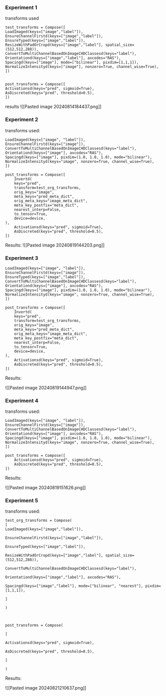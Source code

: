 
### Experiment 1
transforms used
```
test_transforms = Compose([
LoadImaged(keys=["image","label"]),
EnsureChannelFirstd(keys=["image","label"]),
EnsureTyped(keys=["image","label"]),
ResizeWithPadOrCropd(keys=["image","label"], spatial_size=(512,512,288)),
ConvertToMultiChannelBasedOnImageCHDClassesd(keys="label"),
Orientationd(keys=["image","label"], axcodes="RAS"),
Spacingd(keys=["image"], mode=["bilinear"], pixdim=[1,1,1]),
NormalizeIntensityd(keys=["image"], nonzero=True, channel_wise=True),
])

  
post_transforms = Compose([
Activationsd(keys="pred", sigmoid=True),
AsDiscreted(keys="pred", threshold=0.5),
])
```

results
![[Pasted image 20240814184437.png]]

### Experiment 2

transforms used:

```test_org_transforms = Compose([
LoadImaged(keys=["image", "label"]),
EnsureChannelFirstd(keys=["image"]),
ConvertToMultiChannelBasedOnImageCHDClassesd(keys="label"),
Orientationd(keys=["image"], axcodes="RAS"),
Spacingd(keys=["image"], pixdim=(1.0, 1.0, 1.0), mode="bilinear"),
NormalizeIntensityd(keys="image", nonzero=True, channel_wise=True),
])

post_transforms = Compose([
	Invertd(
	keys="pred",
	transform=test_org_transforms,
	orig_keys="image",
	meta_keys="pred_meta_dict",
	orig_meta_keys="image_meta_dict",
	meta_key_postfix="meta_dict",
	nearest_interp=False,
	to_tensor=True,
	device=device,
),
	Activationsd(keys="pred", sigmoid=True),
	AsDiscreted(keys="pred", threshold=0.5),
])
```

Results:
![[Pasted image 20240819144203.png]]


### Experiment 3

```test_org_transforms = Compose([
LoadImaged(keys=["image", "label"]),
EnsureChannelFirstd(keys=["image"]),
EnsureTyped(keys=["image","label"]),
ConvertToMultiChannelBasedOnImageCHDClassesd(keys="label"),
Orientationd(keys=["image"], axcodes="RAS"),
Spacingd(keys=["image"], pixdim=(1.0, 1.0, 1.0), mode="bilinear"),
NormalizeIntensityd(keys="image", nonzero=True, channel_wise=True),
])

post_transforms = Compose([
	Invertd(
	keys="pred",
	transform=test_org_transforms,
	orig_keys="image",
	meta_keys="pred_meta_dict",
	orig_meta_keys="image_meta_dict",
	meta_key_postfix="meta_dict",
	nearest_interp=False,
	to_tensor=True,
	device=device,
),
	Activationsd(keys="pred", sigmoid=True),
	AsDiscreted(keys="pred", threshold=0.5),
])
```

Results:

![[Pasted image 20240819144947.png]]

### Experiment 4

transforms used:

```test_org_transforms = Compose([
LoadImaged(keys=["image", "label"]),
EnsureChannelFirstd(keys=["image"]),
ConvertToMultiChannelBasedOnImageCHDClassesd(keys="label"),
Orientationd(keys=["image"], axcodes="RAS"),
Spacingd(keys=["image"], pixdim=(1.0, 1.0, 1.0), mode="bilinear"),
NormalizeIntensityd(keys="image", nonzero=True, channel_wise=True),
])

post_transforms = Compose([
	Activationsd(keys="pred", sigmoid=True),
	AsDiscreted(keys="pred", threshold=0.5),
])
```

Results:

![[Pasted image 20240819151626.png]]



### Experiment 5

transforms used:

```
test_org_transforms = Compose(
[
LoadImaged(keys=["image","label"]),

EnsureChannelFirstd(keys=["image","label"]),

EnsureTyped(keys=["image","label"]),

ResizeWithPadOrCropd(keys=["image","label"], spatial_size=(512,512,288)),

ConvertToMultiChannelBasedOnImageCHDClassesd(keys="label"),

Orientationd(keys=["image","label"], axcodes="RAS"),

Spacingd(keys=["image","label"], mode=["bilinear", "nearest"], pixdim=[1,1,1]),

]

)

  

post_transforms = Compose(

[

Activationsd(keys="pred", sigmoid=True),

AsDiscreted(keys="pred", threshold=0.5),

]

)
```

Results:

![[Pasted image 20240821210637.png]]



